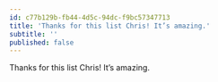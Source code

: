```yaml
---
id: c77b129b-fb44-4d5c-94dc-f9bc57347713
title: 'Thanks for this list Chris! It’s amazing.'
subtitle: ''
published: false
---
```




Thanks for this list Chris! It’s amazing.